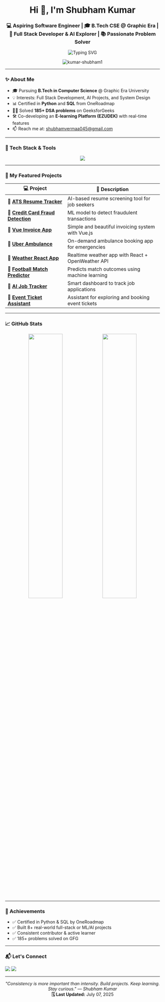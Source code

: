 <h1 align="center">Hi 👋, I'm Shubham Kumar</h1>
<h3 align="center">💻 Aspiring Software Engineer | 🎓 B.Tech CSE @ Graphic Era | 🚀 Full Stack Developer & AI Explorer | 📚 Passionate Problem Solver</h3>


<p align="center">
  <img src="https://readme-typing-svg.herokuapp.com?font=Fira+Code&size=22&pause=1000&color=1A73E8&center=true&vCenter=true&width=460&lines=Frontend+Developer+%F0%9F%92%BB;DSA+Problem+Solver+%F0%9F%A7%90;ML%2FAI+Explorer+%F0%9F%96%A5%EF%B8%8F;React+%7C+Node+%7C+Vue+%7C+MySQL+%F0%9F%92%A1" alt="Typing SVG" />
</p>

<p align="center">
  <img src="https://komarev.com/ghpvc/?username=kumar-shubham1&label=Profile%20views&color=0e75b6&style=flat" alt="kumar-shubham1" />
</p>

---

### ✨ About Me
- 🎓 Pursuing **B.Tech in Computer Science** @ Graphic Era University
- 💡 Interests: Full Stack Development, AI Projects, and System Design
- 📊 Certified in **Python** and **SQL** from OneRoadmap
- 👨‍💻 Solved **185+ DSA problems** on GeeksforGeeks
- 🛠️ Co-developing an **E-learning Platform (EZUDEK)** with real-time features
- 📫 Reach me at: [shubhamvermaa045@gmail.com](mailto:shubhamvermaa045@gmail.com)

---

### 💼 Tech Stack & Tools

<p align="center">
  <img src="https://skillicons.dev/icons?i=c,python,mysql,html,css,js,react,vue,bootstrap,tailwind,canva,github,git,vscode" />
</p>

---

### 📂 My Featured Projects

| 💻 Project | 📝 Description |
|-----------|----------------|
| 🔗 [**ATS Resume Tracker**](https://github.com/kumar-shubham1/ATS-Resume-Tracker) | AI-based resume screening tool for job seekers |
| 🔗 [**Credit Card Fraud Detection**](https://github.com/kumar-shubham1/credit-card-fraud-detection) | ML model to detect fraudulent transactions |
| 🔗 [**Vue Invoice App**](https://github.com/kumar-shubham1/vue-invoice-app) | Simple and beautiful invoicing system with Vue.js |
| 🔗 [**Uber Ambulance**](https://github.com/kumar-shubham1/Uber_Ambulance) | On-demand ambulance booking app for emergencies |
| 🔗 [**Weather React App**](https://github.com/kumar-shubham1/weather-reactApp) | Realtime weather app with React + OpenWeather API |
| 🔗 [**Football Match Predictor**](https://github.com/kumar-shubham1/football-prediction) | Predicts match outcomes using machine learning |
| 🔗 [**AI Job Tracker**](https://github.com/kumar-shubham1/AI-job-tracker) | Smart dashboard to track job applications |
| 🔗 [**Event Ticket Assistant**](https://github.com/kumar-shubham1/Event_Ticket_Assistant) | Assistant for exploring and booking event tickets |

---

### 📈 GitHub Stats

<p align="center">
  <img src="https://github-readme-stats.vercel.app/api?username=kumar-shubham1&show_icons=true&theme=tokyonight" width="47%" />
  <img src="https://github-readme-streak-stats.herokuapp.com/?user=kumar-shubham1&theme=tokyonight" width="47%" />
</p>

---

### 🏅 Achievements

- ✅ Certified in Python & SQL by OneRoadmap
- ✅ Built 8+ real-world full-stack or ML/AI projects
- ✅ Consistent contributor & active learner
- ✅ 185+ problems solved on GFG

---

### 📬 Let's Connect

<p align="left">
  <a href="mailto:shubhamvermaa045@gmail.com"><img src="https://img.shields.io/badge/Gmail-D14836?style=flat&logo=gmail&logoColor=white"/></a>
  <a href="https://www.linkedin.com/in/shubham-kumar-3844a2271"><img src="https://img.shields.io/badge/LinkedIn-0077B5?style=flat&logo=linkedin&logoColor=white"/></a>
</p>

---

<p align="center">
  <em>"Consistency is more important than intensity. Build projects. Keep learning. Stay curious." — Shubham Kumar</em><br/>
  <strong>🗓️ Last Updated:</strong> July 07, 2025
</p>
